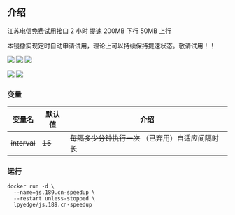 ## 介绍

江苏电信免费试用接口
2 小时 提速 200MB 下行 50MB 上行

本镜像实现定时自动申请试用，理论上可以持续保持提速状态。敬请试用！！

[![](https://badgen.net/badge/lpyedge/js.189.cn-speedup/blue?icon=docker)](https://hub.docker.com/r/lpyedge/js.189.cn-speedup)
[![](https://badgen.net/docker/pulls/lpyedge/js.189.cn-speedup?icon=docker&label=pulls)](https://hub.docker.com/r/lpyedge/js.189.cn-speedup)
[![](https://badgen.net/docker/stars/lpyedge/js.189.cn-speedup?icon=docker&label=stars)](https://hub.docker.com/r/lpyedge/js.189.cn-speedup)

[![](https://badgen.net/badge/lpyedge/js.189.cn-speedup-docker/purple?icon=github)](https://github.com/lpyedge/js.189.cn-speedup-docker)
[![](https://badgen.net/github/license/lpyedge/js.189.cn-speedup-docker?color=grey)](https://github.com/lpyedge/js.189.cn-speedup-docker/blob/main/LICENSE)


### 变量

| 变量名 | 默认值 | 介绍                                  |
| ------ | ------ |-------------------------------------|
| ~~interval~~  | ~~15~~     | ~~每隔多少分钟执行一次~~  （已弃用）自适应间隔时长|

### 运行

```
docker run -d \
  --name=js.189.cn-speedup \
  --restart unless-stopped \
  lpyedge/js.189.cn-speedup
```
